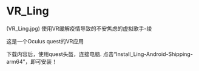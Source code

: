 # VR_Ling
(VR_Ling.jpg)
使用VR缓解疫情导致的不安焦虑的虚拟歌手-绫

这是一个Oculus quest的VR应用 

下载内容后，使用quest头盔，连接电脑.
点击“Install_Ling-Android-Shipping-arm64”，即可安装！
